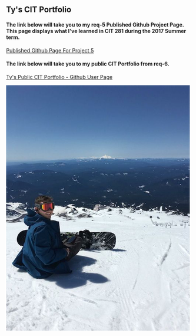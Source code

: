 ## Ty's CIT Portfolio

#### The link below will take you to my req-5 Published Github Project Page. This page displays what I've learned in CIT 281 during the 2017 Summer term.

[Published Github Page For Project 5](https://uo-cit.github.io/p4-tya1/ "Published Github Page For Project 5")


#### The link below will take you to my public CIT Portfolio from req-6.

[Ty's Public CIT Portfolio - Github User Page](https://tya1.github.io/ "Ty's Public CIT Portfolio - Github User Page")

![Ty Amelung](images/Ty.jpeg)
